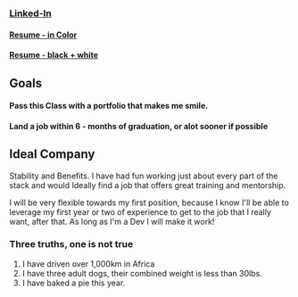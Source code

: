 ### [Linked-In](www.linkedin.com/in/wcole2222)

#### [Resume - in Color](/resume/ColeW_resume.pdf)
#### [Resume - black + white](/resume/CWresume.pdf)

## Goals

#### Pass this Class with a portfolio that makes me smile.

#### Land a job within 6 - months of graduation, or alot sooner if possible


## Ideal Company

Stability and Benefits.  I have had fun working just about every part of the stack and would Ideally find a job that offers great training and mentorship.

I will be very flexible towards my first position, because I know I'll be able to leverage my first year or two of experience to get to the job that I really want, after that.  As long as I'm a Dev I will make it work!





### Three truths, one is not true

1) I have driven over 1,000km in Africa
2) I have three adult dogs, their combined weight is less than 30lbs.
3) I have baked a pie this year.